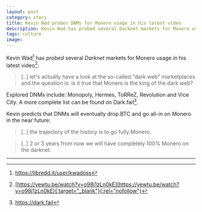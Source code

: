 ```yaml
---
layout: post
category: story
title: Kevin Wad probes DNMs for Monero usage in his latest video
description: Kevin Wad has probed several Darknet markets for Monero usage in his latest video.
tags: culture
image: 
---
```


Kevin Wad[^1] has *probed* several *Darknet* markets for Monero usage in his latest video[^2]:

> [..] let's actually have a look at the so-called "dark web" marketplaces and the question is: is it true that Monero is the king of the dark web?

Explored DNMs include: Monopoly, Hermes, ToRReZ, Revolution and Vice City. A more complete list can be found on Dark.fail[^3].

Kevin predicts that DNMs will eventually drop BTC and go all-in on Monero in the near future:

> [..] the trajectory of the history is to go fully Monero.

> [..] 2 or 3 years from now we will have completely 100% Monero on the darknet.

---

[^1]: https://libredd.it/user/kwadoss
[^2]: [https://yewtu.be/watch?v=o98j1zLn0kE](https://yewtu.be/watch?v=o98j1zLn0kE){:target="_blank"}{:rel="nofollow"}
[^3]: https://dark.fail
